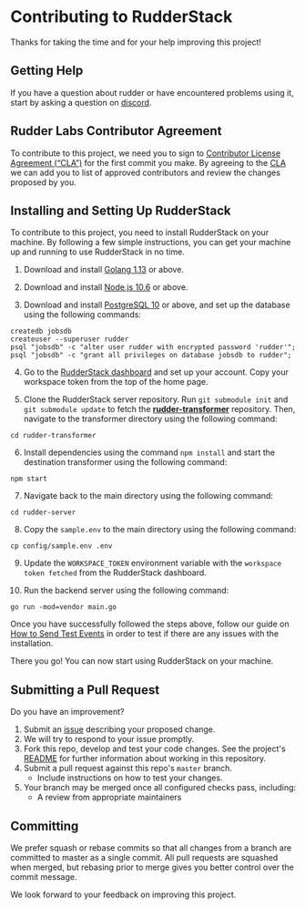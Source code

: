 # Contributing to RudderStack #

Thanks for taking the time and for your help improving this project!

## Getting Help ##

If you have a question about rudder or have encountered problems using it,
start by asking a question on [discord][discord].

## Rudder Labs Contributor Agreement ##

To contribute to this project, we need you to sign to [Contributor License Agreement (“CLA”)][CLA] for the first commit you make. By agreeing to the [CLA][CLA]
we can add you to list of approved contributors and review the changes proposed by you.

## Installing and Setting Up RudderStack

To contribute to this project, you need to install RudderStack on your machine. By following a few simple instructions, you can get your machine up and running to use RudderStack in no time.


1. Download and install [Golang 1.13](https://golang.org/dl/) or above.

2. Download and install [Node.js 10.6](https://nodej.org/en/download/) or above.

3. Download and install [PostgreSQL 10](https://www.postgresql.org/download/) or above, and set up the database using the following commands:

 ```
 createdb jobsdb
 createuser --superuser rudder
 psql "jobsdb" -c "alter user rudder with encrypted password 'rudder'";
 psql "jobsdb" -c "grant all privileges on database jobsdb to rudder";

 ```

4. Go to the [RudderStack dashboard](https://app.rudderstack.com/signup) and set up your account. Copy your workspace token from the top of the home page.

5. Clone the RudderStack server repository. Run `git submodule init` and `git submodule update` to fetch the [**rudder-transformer**](https://github.com/rudderlabs/rudder-transformer) repository. Then, navigate to the transformer directory using the following command:

```
cd rudder-transformer
```

6. Install dependencies using the command `npm install` and start the destination transformer using the following command:

```
npm start

```

7. Navigate back to the main directory using the following command:

```
cd rudder-server

```

8. Copy the `sample.env` to the main directory using the following command:

```
cp config/sample.env .env

```

9. Update the `WORKSPACE_TOKEN` environment variable with the `workspace token fetched` from the RudderStack dashboard.

10. Run the backend server using the following command:

```
go run -mod=vendor main.go

```

Once you have successfully followed the steps above, follow our guide on [How to Send Test Events](https://docs.rudderstack.com/getting-started/installing-and-setting-up-rudderstack#how-to-send-test-events) in order to test if there are any issues with the installation.

There you go! You can now start using RudderStack on your machine.

## Submitting a Pull Request ##

Do you have an improvement?

1. Submit an [issue][issue] describing your proposed change.
2. We will try to respond to your issue promptly.
3. Fork this repo, develop and test your code changes. See the project's [README](README.md) for further information about working in this repository.
4. Submit a pull request against this repo's `master` branch.
    - Include instructions on how to test your changes.
5. Your branch may be merged once all configured checks pass, including:
    - A review from appropriate maintainers

## Committing ##

We prefer squash or rebase commits so that all changes from a branch are
committed to master as a single commit. All pull requests are squashed when
merged, but rebasing prior to merge gives you better control over the commit
message.

We look forward to your feedback on improving this project.


<!----variable's---->

[discord]: https://discordapp.com/invite/xNEdEGw
[issue]: https://github.com/rudderlabs/rudder-server/issues/new
[slack]: https://rudderlabs.slack.com/
[CLA]: https://rudderlabs.wufoo.com/forms/rudderlabs-contributor-license-agreement
